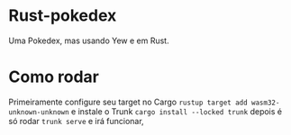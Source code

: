# Rust-pokedex

Uma Pokedex, mas usando Yew e em Rust.

# Como rodar

Primeiramente configure seu target no Cargo `rustup target add wasm32-unknown-unknown` e instale o Trunk `cargo install --locked trunk` depois é só rodar `trunk serve` e irá funcionar,